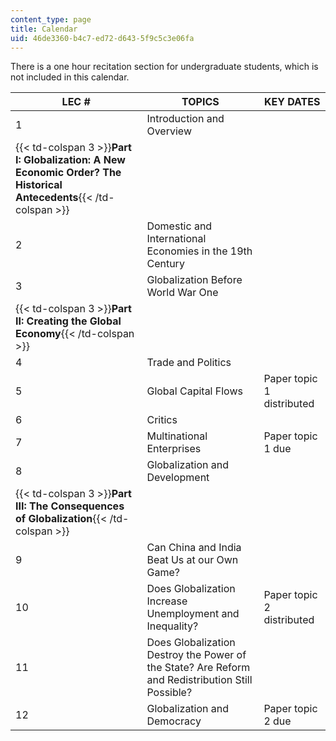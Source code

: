 ```yaml
---
content_type: page
title: Calendar
uid: 46de3360-b4c7-ed72-d643-5f9c5c3e06fa
---
```


There is a one hour recitation section for undergraduate students, which is not included in this calendar.

| LEC # | TOPICS | KEY DATES |
| --- | --- | --- |
| 1 | Introduction and Overview |  |
| {{< td-colspan 3 >}}**Part I: Globalization: A New Economic Order? The Historical Antecedents**{{< /td-colspan >}} |||
| 2 | Domestic and International Economies in the 19th Century |  |
| 3 | Globalization Before World War One |  |
| {{< td-colspan 3 >}}**Part II: Creating the Global Economy**{{< /td-colspan >}} |||
| 4 | Trade and Politics |  |
| 5 | Global Capital Flows | Paper topic 1 distributed |
| 6 | Critics |  |
| 7 | Multinational Enterprises | Paper topic 1 due |
| 8 | Globalization and Development |  |
| {{< td-colspan 3 >}}**Part III: The Consequences of Globalization**{{< /td-colspan >}} |||
| 9 | Can China and India Beat Us at our Own Game? |  |
| 10 | Does Globalization Increase Unemployment and Inequality? | Paper topic 2 distributed |
| 11 | Does Globalization Destroy the Power of the State? Are Reform and Redistribution Still Possible? |  |
| 12 | Globalization and Democracy | Paper topic 2 due